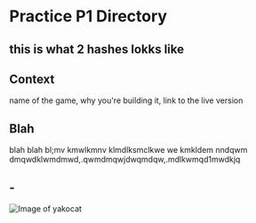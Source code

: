 # Practice P1 Directory

## this is what 2 hashes lokks like

## Context
name of the game, why you're building it, link to the live version

## Blah
blah blah bl;mv kmwlkmnv  klmdlksmclkwe we kmkldem nndqwm dmqwdklwmdmwd,.qwmdmqwjdwqmdqw,.mdlkwmqd1mwdkjq

##  -

![Image of yakocat](https://octodex.github.com/images/yaktocat.png)